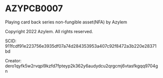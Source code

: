 # AZYPCB0007
Playing card back series non-fungible asset(NFA) by Azylem

Copyright 2022 Azylem. All rights reserved.

SCID: 911fcdf91e223756e3935df07a74d284353953a407c92f8472a3b220e28371bd

Creator: dero1qyfk5w2rvqpl9kzfd7fpteyp2k362y6audydcu2qrgcmj6vtasfkgqq9704gn
